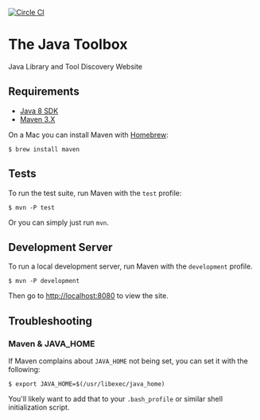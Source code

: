 [![Circle CI](https://circleci.com/gh/TheJavaToolbox/java-toolbox.svg?style=svg)](https://circleci.com/gh/TheJavaToolbox/java-toolbox)

# The Java Toolbox

Java Library and Tool Discovery Website

## Requirements

- [Java 8 SDK](http://www.oracle.com/technetwork/java/javase/downloads/jdk8-downloads-2133151.html)
- [Maven 3.X](http://maven.apache.org)

On a Mac you can install Maven with [Homebrew](http://brew.sh):

    $ brew install maven
    
## Tests

To run the test suite, run Maven with the `test` profile:

    $ mvn -P test

Or you can simply just run `mvn`.

## Development Server

To run a local development server, run Maven with the `development` profile.

    $ mvn -P development

Then go to <http://localhost:8080> to view the site.

## Troubleshooting

### Maven & JAVA_HOME

If Maven complains about `JAVA_HOME` not being set, you can set it with the following:

    $ export JAVA_HOME=$(/usr/libexec/java_home)
    
You'll likely want to add that to your `.bash_profile` or similar shell initialization script.

